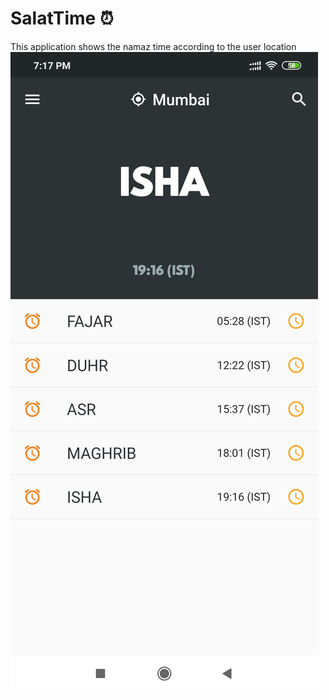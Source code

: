 # SalatTime ⏰
This application shows the namaz time according to the user location
![alt text](http://github.com/Technogeekpro/SalatTime/blob/master/ScreenShot/ss.png)
